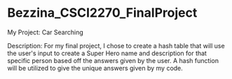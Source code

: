 # Bezzina_CSCI2270_FinalProject

My Project: Car Searching

Description:
For my final project, I chose to create a hash table that will use the user's input to create a Super Hero name and description for that specific person based off the answers given by the user. A hash function will be utilized to give the unique answers given by my code.
